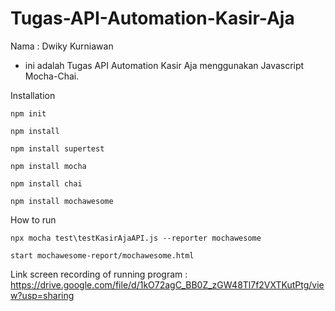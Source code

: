 # Tugas-API-Automation-Kasir-Aja

Nama : Dwiky Kurniawan

- ini adalah Tugas API Automation Kasir Aja menggunakan Javascript Mocha-Chai.

Installation
```
npm init
```

```
npm install
```

```
npm install supertest
```

```
npm install mocha
```

```
npm install chai
```

```
npm install mochawesome
```

How to run

```
npx mocha test\testKasirAjaAPI.js --reporter mochawesome
```

```
start mochawesome-report/mochawesome.html
```

Link screen recording of running program : https://drive.google.com/file/d/1kO72agC_BB0Z_zGW48Tl7f2VXTKutPtg/view?usp=sharing
